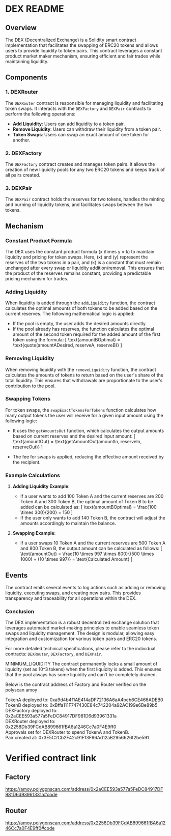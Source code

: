 #  DEX README

## Overview

The DEX (Decentralized Exchange) is a Solidity smart contract implementation that facilitates the swapping of ERC20 tokens and allows users to provide liquidity to token pairs. This contract leverages a constant product market maker mechanism, ensuring efficient and fair trades while maintaining liquidity.

## Components

### 1. **DEXRouter**
The `DEXRouter` contract is responsible for managing liquidity and facilitating token swaps. It interacts with the `DEXFactory` and `DEXPair` contracts to perform the following operations:

- **Add Liquidity**: Users can add liquidity to a token pair.
- **Remove Liquidity**: Users can withdraw their liquidity from a token pair.
- **Token Swaps**: Users can swap an exact amount of one token for another.

### 2. **DEXFactory**
The `DEXFactory` contract creates and manages token pairs. It allows the creation of new liquidity pools for any two ERC20 tokens and keeps track of all pairs created.

### 3. **DEXPair**
The `DEXPair` contract holds the reserves for two tokens, handles the minting and burning of liquidity tokens, and facilitates swaps between the two tokens.

## Mechanism

### Constant Product Formula
The  DEX uses the constant product formula \(x \times y = k\) to maintain liquidity and pricing for token swaps. Here, \(x\) and \(y\) represent the reserves of the two tokens in a pair, and \(k\) is a constant that must remain unchanged after every swap or liquidity addition/removal. This ensures that the product of the reserves remains constant, providing a predictable pricing mechanism for trades.

### Adding Liquidity
When liquidity is added through the `addLiquidity` function, the contract calculates the optimal amounts of both tokens to be added based on the current reserves. The following mathematical logic is applied:

- If the pool is empty, the user adds the desired amounts directly.
- If the pool already has reserves, the function calculates the optimal amount of the second token required for the added amount of the first token using the formula:
  \[
  \text{amountBOptimal} = \text{quote(amountADesired, reserveA, reserveB)}
  \]

### Removing Liquidity
When removing liquidity with the `removeLiquidity` function, the contract calculates the amounts of tokens to return based on the user's share of the total liquidity. This ensures that withdrawals are proportionate to the user's contribution to the pool.

### Swapping Tokens
For token swaps, the `swapExactTokensForTokens` function calculates how many output tokens the user will receive for a given input amount using the following logic:

- It uses the `getAmountsOut` function, which calculates the output amounts based on current reserves and the desired input amount:
  \[
  \text{amountOut} = \text{getAmountOut(amountIn, reserveIn, reserveOut)}
  \]
  
- The fee for swaps is applied, reducing the effective amount received by the recipient.

### Example Calculations

1. **Adding Liquidity Example**:
   - If a user wants to add 100 Token A and the current reserves are 200 Token A and 300 Token B, the optimal amount of Token B to be added can be calculated as:
   \[
   \text{amountBOptimal} = \frac{100 \times 300}{200} = 150
   \]
   - If the user only wants to add 140 Token B, the contract will adjust the amounts accordingly to maintain the balance.

2. **Swapping Example**:
   - If a user swaps 10 Token A and the current reserves are 500 Token A and 800 Token B, the output amount can be calculated as follows:
   \[
   \text{amountOut} = \frac{10 \times 997 \times 800}{(500 \times 1000) + (10 \times 997)} = \text{Calculated Amount}
   \]

## Events
The contract emits several events to log actions such as adding or removing liquidity, executing swaps, and creating new pairs. This provides transparency and traceability for all operations within the DEX.

### Conclusion
The  DEX implementation is a robust decentralized exchange solution that leverages automated market-making principles to enable seamless token swaps and liquidity management. The design is modular, allowing easy integration and customization for various token pairs and ERC20 tokens. 

For more detailed technical specifications, please refer to the individual contracts: `DEXRouter`, `DEXFactory`, and `DEXPair`.



MINIMUM_LIQUIDITY
The contract permanently locks a small amount of liquidity (set as 10^3 tokens) when the first liquidity is added. This ensures that the pool always has some liquidity and can’t be completely drained.

Below is the contract address of Factory and Router verified on the polyscan amoy 

           

TokenA deployed to: 0xa9d4b4f1AE414aDF72136A6aA4beb6CE466ADEB0 <br/>
TokenB deployed to: 0xBffa111F747430E84c742204a92AC199e6Be89b5 <br/>
DEXFactory deployed to: 0x2aCEE593a577a5FeDC84917DF981D6d93961331a <br/>
DEXRouter deployed to: 0x2258Db39FCdAB899661fBA6a1246Cc7a0F4E9ff0 <br/>
Approvals set for DEXRouter to spend TokenA and TokenB. <br/>
Pair created at: 0x3E5C2Cb2F42c91F13F96Ad12aB2956626f2be591



# Verified contract link 
## Factory 
https://amoy.polygonscan.com/address/0x2aCEE593a577a5FeDC84917DF981D6d93961331a#code    

## Router
https://amoy.polygonscan.com/address/0x2258Db39FCdAB899661fBA6a1246Cc7a0F4E9ff0#code
